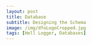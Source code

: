```yaml
---
layout: post
title: Database
subtitle: Designing the Schema
image: /img/dfoLogoCropped.jpg
tags: [Hell Logger, Databases]
---
```


